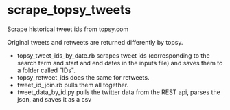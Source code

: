 scrape_topsy_tweets
======================

Scrape historical tweet ids from topsy.com

Original tweets and retweets are returned differently by topsy. 
- topsy_tweet_ids_by_date.rb scrapes tweet ids (corresponding to the search term and start and end dates in the inputs file) and saves them to a folder called "IDs".
- topsy_retweet_ids does the same for retweets.
- tweet_id_join.rb pulls them all together.
- tweet_data_by_id.py pulls the twitter data from the REST api, parses the json, and saves it as a csv
